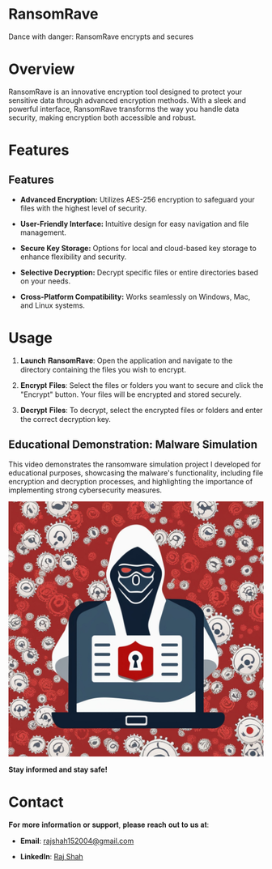 # RansomRave
Dance with danger: RansomRave encrypts and secures

# Overview
RansomRave is an innovative encryption tool designed to protect your sensitive data through advanced encryption methods. With a sleek and powerful interface, RansomRave transforms the way you handle data security, making encryption both accessible and robust.

# Features
## Features

- **Advanced Encryption:** Utilizes AES-256 encryption to safeguard your files with the highest level of security.

- **User-Friendly Interface:** Intuitive design for easy navigation and file management.

- **Secure Key Storage:** Options for local and cloud-based key storage to enhance flexibility and security.

- **Selective Decryption:** Decrypt specific files or entire directories based on your needs.

- **Cross-Platform Compatibility:** Works seamlessly on Windows, Mac, and Linux systems.


# Usage
1. 𝐋𝐚𝐮𝐧𝐜𝐡 𝐑𝐚𝐧𝐬𝐨𝐦𝐑𝐚𝐯𝐞: Open the application and navigate to the directory containing the files you wish to encrypt.

2. 𝐄𝐧𝐜𝐫𝐲𝐩𝐭 𝐅𝐢𝐥𝐞𝐬: Select the files or folders you want to secure and click the "Encrypt" button. Your files will be encrypted and stored securely.

3. 𝐃𝐞𝐜𝐫𝐲𝐩𝐭 𝐅𝐢𝐥𝐞𝐬: To decrypt, select the encrypted files or folders and enter the correct decryption key.


## Educational Demonstration: Malware Simulation

This video demonstrates the ransomware simulation project I developed for educational purposes, showcasing the malware's functionality, including file encryption and decryption processes, and highlighting the importance of implementing strong cybersecurity measures.

[![Watch the video](https://github.com/rajskillz/RansomRave/blob/main/thumbnail.jpg?raw=true)](https://vimeo.com/999194887)

**Stay informed and stay safe!**




# Contact
𝐅𝐨𝐫 𝐦𝐨𝐫𝐞 𝐢𝐧𝐟𝐨𝐫𝐦𝐚𝐭𝐢𝐨𝐧 𝐨𝐫 𝐬𝐮𝐩𝐩𝐨𝐫𝐭, 𝐩𝐥𝐞𝐚𝐬𝐞 𝐫𝐞𝐚𝐜𝐡 𝐨𝐮𝐭 𝐭𝐨 𝐮𝐬 𝐚𝐭:


- **Email**: [rajshah152004@gmail.com](mailto:rajshah152004@gmail.com)

- **LinkedIn**: [Raj Shah](https://www.linkedin.com/in/raj-shah-931439260/)

